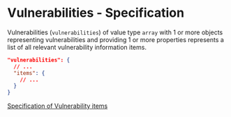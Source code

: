 # Vulnerabilities - Specification

Vulnerabilities (`vulnerabilities`) of value type `array` with 1 or more objects
representing vulnerabilities and providing 1 or more properties represents a
list of all relevant vulnerability information items.

```json
"vulnerabilities": {
  // ...
  "items": {
    // ...
  }
}
```

[Specification of Vulnerability items](vulnerabilities/vulnerability-spec.en.md)
